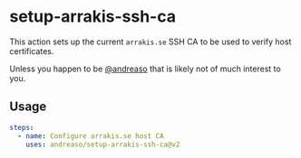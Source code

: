 # setup-arrakis-ssh-ca

This action sets up the current `arrakis.se` SSH CA to be used to verify host certificates.

Unless you happen to be [@andreaso](https://github.com/andreaso) that is likely not of much interest to you.

## Usage

```yaml
steps:
  - name: Configure arrakis.se host CA
    uses: andreaso/setup-arrakis-ssh-ca@v2
```
